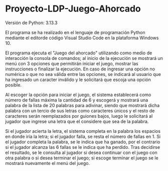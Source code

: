 # Proyecto-LDP-Juego-Ahorcado
Versión de Python: 3.13.3

El programa se ha realizado en el lenguaje de programación Python mediante el editorde código Visual Studio Code en la plataforma Windows 10.

El programa ejecuta el "Juego del ahorcado" utilizando como medio de interacción la consola de comandos; al inicio de la ejecución se mostrará un menú con 3 opciones 
que permitirán iniciar el juego, mostrar las instrucciones o finalizar la ejecución. En caso de ingresar una opción no numérica o que no sea válida entre las opciones, 
se indicará al usuario que ha ingresado un caracter inválido y le solicitará que escoja una opción posible.

Al escoger la opción para iniciar el juego, el sistema establecerá como número de fallas máxima la cantidad de 6 y escogerá y mostrará una palabra de la lista de 20 
palabras para adivinar, siendo que mostrará dicha palabra con un tercio de sus letras como caracteres únicos y el resto de caracteres serán reemplazados por guiones 
bajos, luego le solicitará al jugador que ingrese una letra que el considere que sea de la palabra. 

Si el jugador acierta la letra, el sistema completa en la palabra los espacios en donde iría la letra; si el jugador falla, se resta el número de fallas en 1. Si el
jugador completa la palabra, se le indica que ha ganado, por el contrario si el jugador alcanza las 6 fallas se le indica que ha perdido. Tras decidirse el resultado,
se le consulta al jugador si desea continuar con el juego con otra palabra o si desea terminar el juego; si escoge terminar el juego se le mostrará nuevamente el
menú del juego.
